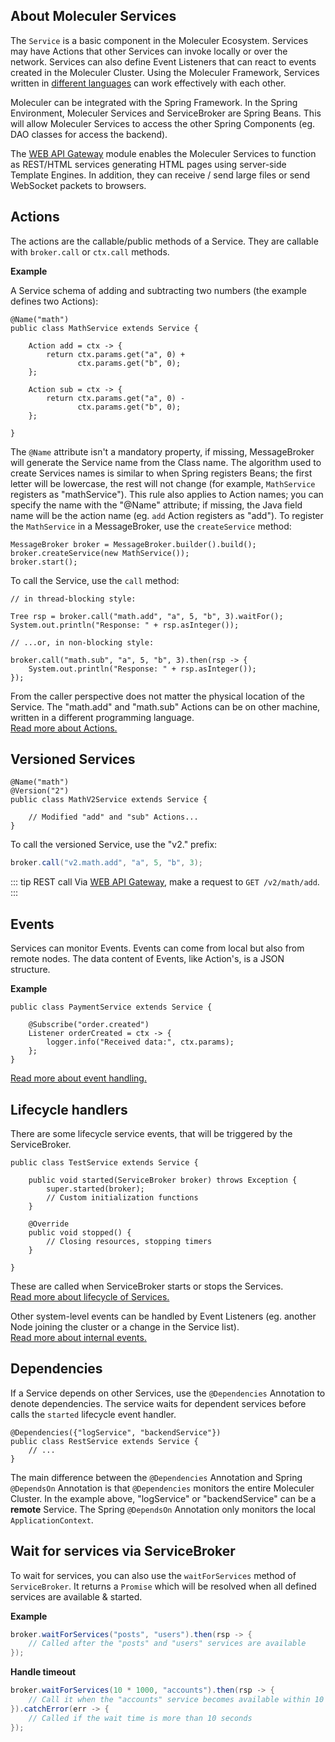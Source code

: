 ## About Moleculer Services

The `Service` is a basic component in the Moleculer Ecosystem.
Services may have Actions that other Services can invoke locally or over the network.
Services can also define Event Listeners that can react to events created in the Moleculer Cluster.
Using the Moleculer Framework, Services written in
[different languages](https://github.com/moleculerjs/awesome-moleculer#polyglot-implementations)
can work effectively with each other.

Moleculer can be integrated with the Spring Framework.
In the Spring Environment, Moleculer Services and ServiceBroker are Spring Beans.
This will allow Moleculer Services to access the other Spring Components
(eg. DAO classes for access the backend).

The [WEB API Gateway](moleculer-web.html#about-api-gateway)
module enables the Moleculer Services to function as REST/HTML services
generating HTML pages using server-side Template Engines.
In addition, they can receive / send large files or send WebSocket packets to browsers.

## Actions

The actions are the callable/public methods of a Service.
They are callable with `broker.call` or `ctx.call` methods.

**Example**

A Service schema of adding and subtracting two numbers (the example defines two Actions):

```java{4,9}
@Name("math")
public class MathService extends Service {

    Action add = ctx -> {
        return ctx.params.get("a", 0) + 
               ctx.params.get("b", 0);
    };
    
    Action sub = ctx -> {
        return ctx.params.get("a", 0) -
               ctx.params.get("b", 0);
    };
    
}
```

The `@Name` attribute isn't a mandatory property, if missing,
MessageBroker will generate the Service name from the Class name.
The algorithm used to create Services names is similar to when Spring registers Beans;
the first letter will be lowercase, the rest will not change
(for example, `MathService` registers as "mathService").
This rule also applies to Action names;
you can specify the name with the "@Name" attribute;
if missing, the Java field name will be the action name (eg. `add` Action registers as "add").
To register the `MathService` in a MessageBroker, use the `createService` method:

```java{2}
MessageBroker broker = MessageBroker.builder().build();
broker.createService(new MathService());
broker.start();
```

To call the Service, use the `call` method:

```java{3,8}
// in thread-blocking style:

Tree rsp = broker.call("math.add", "a", 5, "b", 3).waitFor();
System.out.println("Response: " + rsp.asInteger());

// ...or, in non-blocking style:

broker.call("math.sub", "a", 5, "b", 3).then(rsp -> {
    System.out.println("Response: " + rsp.asInteger());
});
```

From the caller perspective does not matter the physical location of the Service.
The "math.add" and "math.sub" Actions can be on other machine,
written in a different programming language.  
[Read more about Actions.](actions.html)

## Versioned Services

```java{2}
@Name("math")
@Version("2")
public class MathV2Service extends Service {

    // Modified "add" and "sub" Actions...    
}
```

To call the versioned Service, use the "v2." prefix:

```java
broker.call("v2.math.add", "a", 5, "b", 3);
```

::: tip REST call
Via [WEB API Gateway](moleculer-web.html#about-api-gateway), make a request to `GET /v2/math/add`.
:::

## Events

Services can monitor Events.
Events can come from local but also from remote nodes.
The data content of Events, like Action's, is a JSON structure.

**Example**

```java{3,4}
public class PaymentService extends Service {

    @Subscribe("order.created")
    Listener orderCreated = ctx -> {
        logger.info("Received data:", ctx.params);
    };
}
```

[Read more about event handling.](events.html)

## Lifecycle handlers

There are some lifecycle service events, that will be triggered by the ServiceBroker.

```java{3,9}
public class TestService extends Service {

    public void started(ServiceBroker broker) throws Exception {
        super.started(broker);
        // Custom initialization functions
    }

    @Override
    public void stopped() {
        // Closing resources, stopping timers
    }
    
} 
```

These are called when ServiceBroker starts or stops the Services.  
[Read more about lifecycle of Services.](lifecycle.html)

Other system-level events can be handled by Event Listeners
(eg. another Node joining the cluster or a change in the Service list).  
[Read more about internal events.](events.html)

## Dependencies

If a Service depends on other Services, use the `@Dependencies` Annotation to denote dependencies.
The service waits for dependent services before calls the `started` lifecycle event handler. 

```java{1}
@Dependencies({"logService", "backendService"})
public class RestService extends Service {
    // ...
}
```

The main difference between the `@Dependencies` Annotation and Spring `@DependsOn` Annotation
is that `@Dependencies` monitors the entire Moleculer Cluster.
In the example above, "logService" or "backendService" can be a **remote** Service.
The Spring `@DependsOn` Annotation only monitors the local `ApplicationContext`.

## Wait for services via ServiceBroker

To wait for services, you can also use the `waitForServices` method of `ServiceBroker`.
It returns a `Promise` which will be resolved when all defined services are available & started.

**Example**

```java
broker.waitForServices("posts", "users").then(rsp -> {
    // Called after the "posts" and "users" services are available
});
```

**Handle timeout**

```java
broker.waitForServices(10 * 1000, "accounts").then(rsp -> {
    // Call it when the "accounts" service becomes available within 10 seconds
}).catchError(err -> {
    // Called if the wait time is more than 10 seconds
});
```
